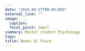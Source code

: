 ```yaml
---
date: "2016-04-27T00:00:00Z"
external_link: ""
image:
  caption: 
  focal_point: Smart
summary: Master student Psychology
tags: 
title: Noemi Di Fiore
---
```

